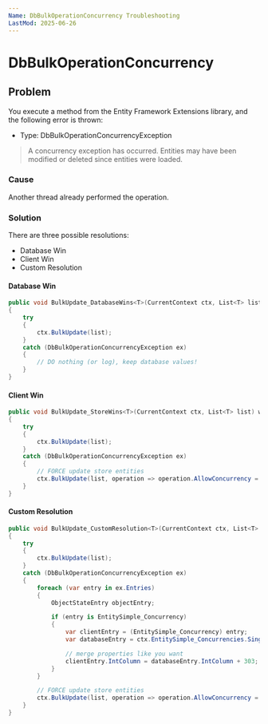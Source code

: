 ```yaml
---
Name: DbBulkOperationConcurrency Troubleshooting
LastMod: 2025-06-26
---
```


# DbBulkOperationConcurrency

## Problem

You execute a method from the Entity Framework Extensions library, and the following error is thrown:

- Type: DbBulkOperationConcurrencyException

> A concurrency exception has occurred. Entities may have been modified or deleted since entities were loaded.

### Cause

Another thread already performed the operation.

### Solution

There are three possible resolutions:

- Database Win
- Client Win
- Custom Resolution

#### Database Win

```csharp
public void BulkUpdate_DatabaseWins<T>(CurrentContext ctx, List<T> list) where T : class
{
    try
    {
        ctx.BulkUpdate(list);
    }
    catch (DbBulkOperationConcurrencyException ex)
    {
        // DO nothing (or log), keep database values!
    }
}
```

#### Client Win

```csharp
public void BulkUpdate_StoreWins<T>(CurrentContext ctx, List<T> list) where T : class
{
    try
    {
        ctx.BulkUpdate(list);
    }
    catch (DbBulkOperationConcurrencyException ex)
    {
        // FORCE update store entities
        ctx.BulkUpdate(list, operation => operation.AllowConcurrency = false);
    }
}
```

#### Custom Resolution

```csharp
public void BulkUpdate_CustomResolution<T>(CurrentContext ctx, List<T> list) where T : class
{
    try
    {
        ctx.BulkUpdate(list);
    }
    catch (DbBulkOperationConcurrencyException ex)
    {
        foreach (var entry in ex.Entries)
        {
            ObjectStateEntry objectEntry;

            if (entry is EntitySimple_Concurrency)
            {
                var clientEntry = (EntitySimple_Concurrency) entry;
                var databaseEntry = ctx.EntitySimple_Concurrencies.Single(x => x.ID == clientEntry.ID);

                // merge properties like you want
                clientEntry.IntColumn = databaseEntry.IntColumn + 303;
            }
        }

        // FORCE update store entities
        ctx.BulkUpdate(list, operation => operation.AllowConcurrency = false);
    }
}
```
